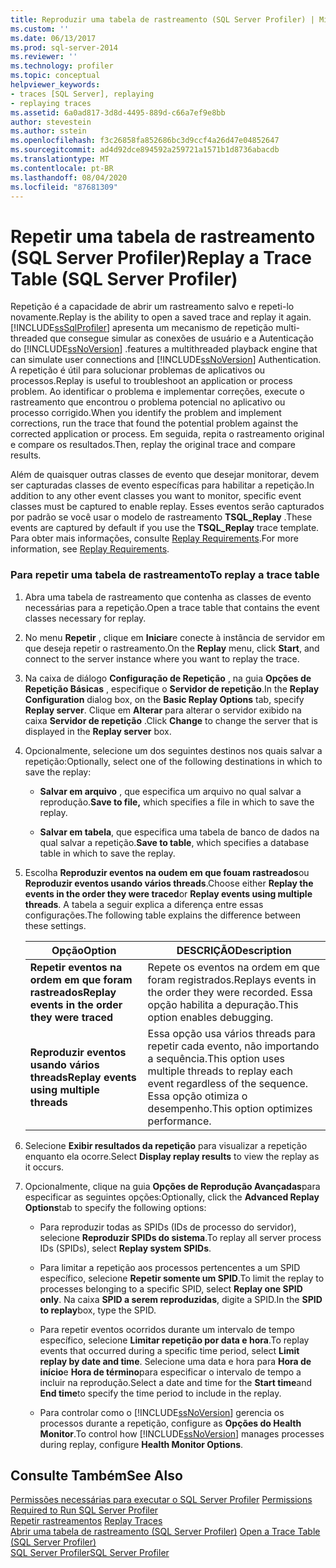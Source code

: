 ```yaml
---
title: Reproduzir uma tabela de rastreamento (SQL Server Profiler) | Microsoft Docs
ms.custom: ''
ms.date: 06/13/2017
ms.prod: sql-server-2014
ms.reviewer: ''
ms.technology: profiler
ms.topic: conceptual
helpviewer_keywords:
- traces [SQL Server], replaying
- replaying traces
ms.assetid: 6a0ad817-3d8d-4495-889d-c66a7ef9e8bb
author: stevestein
ms.author: sstein
ms.openlocfilehash: f3c26858fa852686bc3d9ccf4a26d47e04852647
ms.sourcegitcommit: ad4d92dce894592a259721a1571b1d8736abacdb
ms.translationtype: MT
ms.contentlocale: pt-BR
ms.lasthandoff: 08/04/2020
ms.locfileid: "87681309"
---
```

# <a name="replay-a-trace-table-sql-server-profiler"></a><span data-ttu-id="426ff-102">Repetir uma tabela de rastreamento (SQL Server Profiler)</span><span class="sxs-lookup"><span data-stu-id="426ff-102">Replay a Trace Table (SQL Server Profiler)</span></span>
  <span data-ttu-id="426ff-103">Repetição é a capacidade de abrir um rastreamento salvo e repeti-lo novamente.</span><span class="sxs-lookup"><span data-stu-id="426ff-103">Replay is the ability to open a saved trace and replay it again.</span></span> [!INCLUDE[ssSqlProfiler](../../includes/sssqlprofiler-md.md)] <span data-ttu-id="426ff-104">apresenta um mecanismo de repetição multi-threaded que consegue simular as conexões de usuário e a Autenticação do [!INCLUDE[ssNoVersion](../../includes/ssnoversion-md.md)] .</span><span class="sxs-lookup"><span data-stu-id="426ff-104">features a multithreaded playback engine that can simulate user connections and [!INCLUDE[ssNoVersion](../../includes/ssnoversion-md.md)] Authentication.</span></span> <span data-ttu-id="426ff-105">A repetição é útil para solucionar problemas de aplicativos ou processos.</span><span class="sxs-lookup"><span data-stu-id="426ff-105">Replay is useful to troubleshoot an application or process problem.</span></span> <span data-ttu-id="426ff-106">Ao identificar o problema e implementar correções, execute o rastreamento que encontrou o problema potencial no aplicativo ou processo corrigido.</span><span class="sxs-lookup"><span data-stu-id="426ff-106">When you identify the problem and implement corrections, run the trace that found the potential problem against the corrected application or process.</span></span> <span data-ttu-id="426ff-107">Em seguida, repita o rastreamento original e compare os resultados.</span><span class="sxs-lookup"><span data-stu-id="426ff-107">Then, replay the original trace and compare results.</span></span>  
  
 <span data-ttu-id="426ff-108">Além de quaisquer outras classes de evento que desejar monitorar, devem ser capturadas classes de evento específicas para habilitar a repetição.</span><span class="sxs-lookup"><span data-stu-id="426ff-108">In addition to any other event classes you want to monitor, specific event classes must be captured to enable replay.</span></span> <span data-ttu-id="426ff-109">Esses eventos serão capturados por padrão se você usar o modelo de rastreamento **TSQL_Replay** .</span><span class="sxs-lookup"><span data-stu-id="426ff-109">These events are captured by default if you use the **TSQL_Replay** trace template.</span></span> <span data-ttu-id="426ff-110">Para obter mais informações, consulte [Replay Requirements](replay-requirements.md).</span><span class="sxs-lookup"><span data-stu-id="426ff-110">For more information, see [Replay Requirements](replay-requirements.md).</span></span>  
  
### <a name="to-replay-a-trace-table"></a><span data-ttu-id="426ff-111">Para repetir uma tabela de rastreamento</span><span class="sxs-lookup"><span data-stu-id="426ff-111">To replay a trace table</span></span>  
  
1.  <span data-ttu-id="426ff-112">Abra uma tabela de rastreamento que contenha as classes de evento necessárias para a repetição.</span><span class="sxs-lookup"><span data-stu-id="426ff-112">Open a trace table that contains the event classes necessary for replay.</span></span>  
  
2.  <span data-ttu-id="426ff-113">No menu **Repetir** , clique em **Iniciar**e conecte à instância de servidor em que deseja repetir o rastreamento.</span><span class="sxs-lookup"><span data-stu-id="426ff-113">On the **Replay** menu, click **Start**, and connect to the server instance where you want to replay the trace.</span></span>  
  
3.  <span data-ttu-id="426ff-114">Na caixa de diálogo **Configuração de Repetição** , na guia **Opções de Repetição Básicas** , especifique o **Servidor de repetição**.</span><span class="sxs-lookup"><span data-stu-id="426ff-114">In the **Replay Configuration** dialog box, on the **Basic Replay Options** tab, specify **Replay server**.</span></span> <span data-ttu-id="426ff-115">Clique em **Alterar** para alterar o servidor exibido na caixa **Servidor de repetição** .</span><span class="sxs-lookup"><span data-stu-id="426ff-115">Click **Change** to change the server that is displayed in the **Replay server** box.</span></span>  
  
4.  <span data-ttu-id="426ff-116">Opcionalmente, selecione um dos seguintes destinos nos quais salvar a repetição:</span><span class="sxs-lookup"><span data-stu-id="426ff-116">Optionally, select one of the following destinations in which to save the replay:</span></span>  
  
    -   <span data-ttu-id="426ff-117">**Salvar em arquivo** , que especifica um arquivo no qual salvar a reprodução.</span><span class="sxs-lookup"><span data-stu-id="426ff-117">**Save to file,** which specifies a file in which to save the replay.</span></span>  
  
    -   <span data-ttu-id="426ff-118">**Salvar em tabela**, que especifica uma tabela de banco de dados na qual salvar a repetição.</span><span class="sxs-lookup"><span data-stu-id="426ff-118">**Save to table**, which specifies a database table in which to save the replay.</span></span>  
  
5.  <span data-ttu-id="426ff-119">Escolha **Reproduzir eventos na oudem em que fouam rastreados**ou **Reproduzir eventos usando vários threads**.</span><span class="sxs-lookup"><span data-stu-id="426ff-119">Choose either **Replay the events in the order they were traced**or **Replay events using multiple threads**.</span></span> <span data-ttu-id="426ff-120">A tabela a seguir explica a diferença entre essas configurações.</span><span class="sxs-lookup"><span data-stu-id="426ff-120">The following table explains the difference between these settings.</span></span>  
  
    |<span data-ttu-id="426ff-121">Opção</span><span class="sxs-lookup"><span data-stu-id="426ff-121">Option</span></span>|<span data-ttu-id="426ff-122">DESCRIÇÃO</span><span class="sxs-lookup"><span data-stu-id="426ff-122">Description</span></span>|  
    |------------|-----------------|  
    |<span data-ttu-id="426ff-123">**Repetir eventos na ordem em que foram rastreados**</span><span class="sxs-lookup"><span data-stu-id="426ff-123">**Replay events in the order they were traced**</span></span>|<span data-ttu-id="426ff-124">Repete os eventos na ordem em que foram registrados.</span><span class="sxs-lookup"><span data-stu-id="426ff-124">Replays events in the order they were recorded.</span></span> <span data-ttu-id="426ff-125">Essa opção habilita a depuração.</span><span class="sxs-lookup"><span data-stu-id="426ff-125">This option enables debugging.</span></span>|  
    |<span data-ttu-id="426ff-126">**Reproduzir eventos usando vários threads**</span><span class="sxs-lookup"><span data-stu-id="426ff-126">**Replay events using multiple threads**</span></span>|<span data-ttu-id="426ff-127">Essa opção usa vários threads para repetir cada evento, não importando a sequência.</span><span class="sxs-lookup"><span data-stu-id="426ff-127">This option uses multiple threads to replay each event regardless of the sequence.</span></span> <span data-ttu-id="426ff-128">Essa opção otimiza o desempenho.</span><span class="sxs-lookup"><span data-stu-id="426ff-128">This option optimizes performance.</span></span>|  
  
6.  <span data-ttu-id="426ff-129">Selecione **Exibir resultados da repetição** para visualizar a repetição enquanto ela ocorre.</span><span class="sxs-lookup"><span data-stu-id="426ff-129">Select **Display replay results** to view the replay as it occurs.</span></span>  
  
7.  <span data-ttu-id="426ff-130">Opcionalmente, clique na guia **Opções de Reprodução Avançadas**para especificar as seguintes opções:</span><span class="sxs-lookup"><span data-stu-id="426ff-130">Optionally, click the **Advanced Replay Options**tab to specify the following options:</span></span>  
  
    -   <span data-ttu-id="426ff-131">Para reproduzir todas as SPIDs (IDs de processo do servidor), selecione **Reproduzir SPIDs do sistema**.</span><span class="sxs-lookup"><span data-stu-id="426ff-131">To replay all server process IDs (SPIDs), select **Replay system SPIDs**.</span></span>  
  
    -   <span data-ttu-id="426ff-132">Para limitar a repetição aos processos pertencentes a um SPID específico, selecione **Repetir somente um SPID**.</span><span class="sxs-lookup"><span data-stu-id="426ff-132">To limit the replay to processes belonging to a specific SPID, select **Replay one SPID only**.</span></span> <span data-ttu-id="426ff-133">Na caixa **SPID a serem reproduzidas**, digite a SPID.</span><span class="sxs-lookup"><span data-stu-id="426ff-133">In the **SPID to replay**box, type the SPID.</span></span>  
  
    -   <span data-ttu-id="426ff-134">Para repetir eventos ocorridos durante um intervalo de tempo específico, selecione **Limitar repetição por data e hora**.</span><span class="sxs-lookup"><span data-stu-id="426ff-134">To replay events that occurred during a specific time period, select **Limit replay by date and time**.</span></span> <span data-ttu-id="426ff-135">Selecione uma data e hora para **Hora de início**e **Hora de término**para especificar o intervalo de tempo a incluir na reprodução.</span><span class="sxs-lookup"><span data-stu-id="426ff-135">Select a date and time for the **Start time**and **End time**to specify the time period to include in the replay.</span></span>  
  
    -   <span data-ttu-id="426ff-136">Para controlar como o [!INCLUDE[ssNoVersion](../../includes/ssnoversion-md.md)] gerencia os processos durante a repetição, configure as **Opções do Health Monitor**.</span><span class="sxs-lookup"><span data-stu-id="426ff-136">To control how [!INCLUDE[ssNoVersion](../../includes/ssnoversion-md.md)] manages processes during replay, configure **Health Monitor Options**.</span></span>  
  
## <a name="see-also"></a><span data-ttu-id="426ff-137">Consulte Também</span><span class="sxs-lookup"><span data-stu-id="426ff-137">See Also</span></span>  
 <span data-ttu-id="426ff-138">[Permissões necessárias para executar o SQL Server Profiler](sql-server-profiler.md) </span><span class="sxs-lookup"><span data-stu-id="426ff-138">[Permissions Required to Run SQL Server Profiler](sql-server-profiler.md) </span></span>  
 <span data-ttu-id="426ff-139">[Repetir rastreamentos](replay-traces.md) </span><span class="sxs-lookup"><span data-stu-id="426ff-139">[Replay Traces](replay-traces.md) </span></span>  
 <span data-ttu-id="426ff-140">[Abrir uma tabela de rastreamento &#40;SQL Server Profiler&#41;](open-a-trace-table-sql-server-profiler.md) </span><span class="sxs-lookup"><span data-stu-id="426ff-140">[Open a Trace Table &#40;SQL Server Profiler&#41;](open-a-trace-table-sql-server-profiler.md) </span></span>  
 [<span data-ttu-id="426ff-141">SQL Server Profiler</span><span class="sxs-lookup"><span data-stu-id="426ff-141">SQL Server Profiler</span></span>](sql-server-profiler.md)  
  
  
